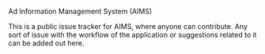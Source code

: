 Ad Information Management System (AIMS)


This is a public issue tracker for AIMS, where anyone can contribute.
Any sort of issue with the workflow of the application or suggestions related to it can be added out here.
